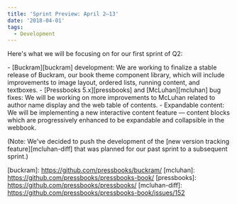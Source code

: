 ```yaml
---
title: 'Sprint Preview: April 2–13'
date: '2018-04-01'
tags:
  - Development
---
```


Here's what we will be focusing on for our first sprint of Q2:

\- [Buckram][buckram] development: We are working to finalize a stable release of Buckram,
our book theme component library, which will include improvements to image layout, ordered
lists, running content, and textboxes. - [Pressbooks 5.x][pressbooks] and
[McLuhan][mcluhan] bug fixes: We will be working on more improvements to McLuhan related
to author name display and the web table of contents. - Expandable content: We will be
implementing a new interactive content feature — content blocks which are progressively
enhanced to be expandable and collapsible in the webbook.

(Note: We've decided to push the development of the [new version tracking
feature][mcluhan-diff] that was planned for our past sprint to a subsequent sprint.)

[buckram]: https://github.com/pressbooks/buckram/ [mcluhan]:
https://github.com/pressbooks/pressbooks-book/ [pressbooks]:
https://github.com/pressbooks/pressbooks/ [mcluhan-diff]:
https://github.com/pressbooks/pressbooks-book/issues/152
